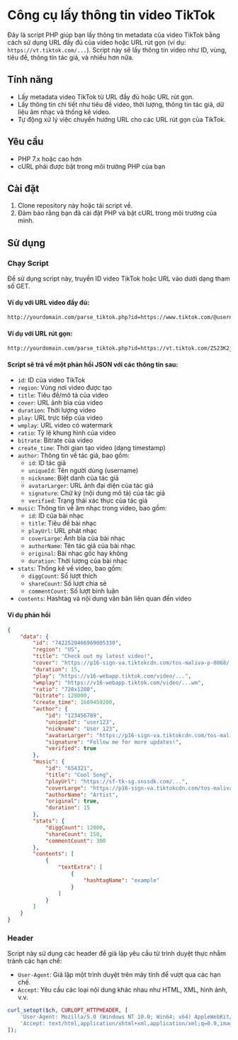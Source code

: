 # Công cụ lấy thông tin video TikTok

Đây là script PHP giúp bạn lấy thông tin metadata của video TikTok bằng cách sử dụng URL đầy đủ của video hoặc URL rút gọn (ví dụ: `https://vt.tiktok.com/...`). Script này sẽ lấy thông tin video như ID, vùng, tiêu đề, thông tin tác giả, và nhiều hơn nữa.

## Tính năng

- Lấy metadata video TikTok từ URL đầy đủ hoặc URL rút gọn.
- Lấy thông tin chi tiết như tiêu đề video, thời lượng, thông tin tác giả, dữ liệu âm nhạc và thống kê video.
- Tự động xử lý việc chuyển hướng URL cho các URL rút gọn của TikTok.

## Yêu cầu

- PHP 7.x hoặc cao hơn
- cURL phải được bật trong môi trường PHP của bạn

## Cài đặt

1. Clone repository này hoặc tải script về.
2. Đảm bảo rằng bạn đã cài đặt PHP và bật cURL trong môi trường của mình.

## Sử dụng

### Chạy Script

Để sử dụng script này, truyền ID video TikTok hoặc URL vào dưới dạng tham số GET.

#### Ví dụ với URL video đầy đủ:

```bash
http://yourdomain.com/parse_tiktok.php?id=https://www.tiktok.com/@username/video/1234567890123456789
```

#### Ví dụ với URL rút gọn:
```bash
http://yourdomain.com/parse_tiktok.php?id=https://vt.tiktok.com/ZS23K2jtk/
```
#### Script sẽ trả về một phản hồi JSON với các thông tin sau:

- `id`: ID của video TikTok
- `region`: Vùng nơi video được tạo
- `title`: Tiêu đề/mô tả của video
- `cover`: URL ảnh bìa của video
- `duration`: Thời lượng video
- `play`: URL trực tiếp của video
- `wmplay`: URL video có watermark
- `ratio`: Tỷ lệ khung hình của video
- `bitrate`: Bitrate của video
- `create_time`: Thời gian tạo video (dạng timestamp)
- `author`: Thông tin về tác giả, bao gồm:
  - `id`: ID tác giả
  - `uniqueId`: Tên người dùng (username)
  - `nickname`: Biệt danh của tác giả
  - `avatarLarger`: URL ảnh đại diện của tác giả
  - `signature`: Chữ ký (nội dung mô tả) của tác giả
  - `verified`: Trạng thái xác thực của tác giả
- `music`: Thông tin về âm nhạc trong video, bao gồm:
  - `id`: ID của bài nhạc
  - `title`: Tiêu đề bài nhạc
  - `playUrl`: URL phát nhạc
  - `coverLarge`: Ảnh bìa của bài nhạc
  - `authorName`: Tên tác giả của bài nhạc
  - `original`: Bài nhạc gốc hay không
  - `duration`: Thời lượng của bài nhạc
- `stats`: Thống kê về video, bao gồm:
  - `diggCount`: Số lượt thích
  - `shareCount`: Số lượt chia sẻ
  - `commentCount`: Số lượt bình luận
- `contents`: Hashtag và nội dung văn bản liên quan đến video

#### Ví dụ phản hồi
```json
{
    "data": {
        "id": "7422520466969005330",
        "region": "US",
        "title": "Check out my latest video!",
        "cover": "https://p16-sign-va.tiktokcdn.com/tos-maliva-p-0068/...",
        "duration": 15,
        "play": "https://v16-webapp.tiktok.com/video/...",
        "wmplay": "https://v16-webapp.tiktok.com/video/...wm",
        "ratio": "720x1280",
        "bitrate": 128000,
        "create_time": 1609459200,
        "author": {
            "id": "123456789",
            "uniqueId": "user123",
            "nickname": "User 123",
            "avatarLarger": "https://p16-sign-va.tiktokcdn.com/tos-maliva-p-0068/...",
            "signature": "Follow me for more updates!",
            "verified": true
        },
        "music": {
            "id": "654321",
            "title": "Cool Song",
            "playUrl": "https://sf-tk-sg.snssdk.com/...",
            "coverLarge": "https://p16-sign-va.tiktokcdn.com/tos-maliva-p-0068/...",
            "authorName": "Artist",
            "original": true,
            "duration": 15
        },
        "stats": {
            "diggCount": 12000,
            "shareCount": 150,
            "commentCount": 300
        },
        "contents": [
            {
                "textExtra": [
                    {
                        "hashtagName": "example"
                    }
                ]
            }
        ]
    }
}
```

### Header
Script này sử dụng các header để giả lập yêu cầu từ trình duyệt thực nhằm tránh các hạn chế:

- `User-Agent`: Giả lập một trình duyệt trên máy tính để vượt qua các hạn chế.
- `Accept`: Yêu cầu các loại nội dung khác nhau như HTML, XML, hình ảnh, v.v.
```php
curl_setopt($ch, CURLOPT_HTTPHEADER, [
    'User-Agent: Mozilla/5.0 (Windows NT 10.0; Win64; x64) AppleWebKit/537.36 (KHTML, like Gecko) Chrome/83.0.4103.106 Safari/537.36',
    'Accept: text/html,application/xhtml+xml,application/xml;q=0.9,image/avif,image/webp,image/apng,*/*;q=0.8,application/signed-exchange;v=b3;q=0.9',
]);
```
